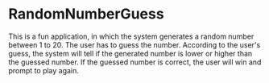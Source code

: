 # RandomNumberGuess
This is a fun application, in which the system generates a random number between 1 to 20.
The user has to guess the number.
According to the user's guess, the system will tell if the generated number is lower or higher than the guessed number.
If the guessed number is correct, the user will win and prompt to play again.
